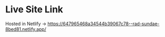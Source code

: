 # Live Site Link
Hosted in Netlify -> https://647965468a34544b39067c78--rad-sundae-8bed81.netlify.app/